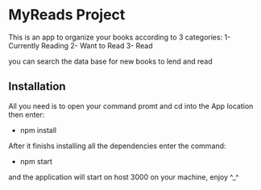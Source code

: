# MyReads Project

This is an app to organize your books according to 3 categories:
1- Currently Reading
2- Want to Read 
3- Read 

you can search the data base for new books to lend and read 

## Installation 

All you need is to open your command promt and cd into the App location then enter:

- npm install

After it finishs installing all the dependencies enter the command:

- npm start 

and the application will start on host 3000 on your machine, enjoy ^_^